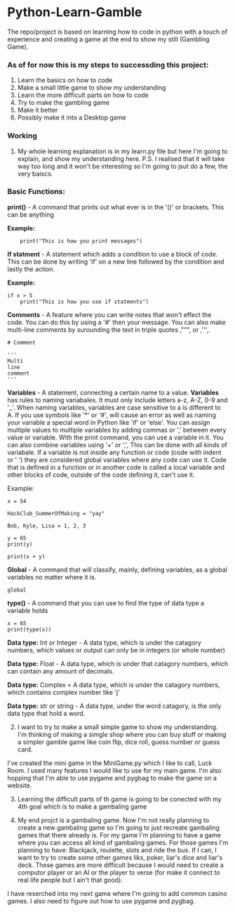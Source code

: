 # Python-Learn-Gamble
The repo/project is based on learning how to code in python with a touch of experience and creating a game at the end to show my still (Gambling Game).

### As of for now this is my steps to successding this project:

1. Learn the basics on how to code
2. Make a small little game to show my understanding
3. Learn the more difficult parts on how to code
4. Try to make the gambling game
5. Make it better
6. Possibly make it into a Desktop game

### Working
1) My whole learning explanation is in my learn.py file but here I'm going to explain, and show my understanding here. P.S. I realised that it will take way too long and it won't be interesting so I'm going to jsut do a few, the very baiscs.
### Basic Functions:
**print()** - A command that prints out what ever is in the '()' or brackets. This can be anything

**Example:**

        print("This is how you print messages")

**If statment** - A statement which adds a condition to use a block of code. This can be done by writing 'if' on a new line followed by the condition and lastly the action.

**Example:** 

    if x > 5 
        print("This is how you use if statments")

**Comments** - A feature where you can write notes that won't effect the code. You can do this by using a '#' then your message. You can also make multi-line comments by surounding the text in triple quotes ,""", or ,''',. 

    # Comment

    '''
    Multi
    line
    comment
    '''

**Variables** - A statement, connecting a certain name to a value. **Variables** has rules to naming variabales. It must only include letters a-z, A-Z, 0-9 and '_'. When naming variables, variables are case sensitive to a is different to A. If you use symbols like '*' or '#', will cause an error as well as naming your variable a special word in Python like 'if' or 'else'. You can assign multiple values to multiple variables by adding commas or ',' between every value or variable. With the print command, you can use a variable in it. You can also combine variables using '+' or ',', This can be done with all kinds of variabale. If a variable is not inside any function or code (code with indent or '   ') they are considered global variables where any code can use it. Code that is defined in a function or in another code is called a local variable and other blocks of code, outside of the code defining it, can't use it.

Example:

    x = 54

    HackClub_SummerOfMaking = "yay"

    Bob, Kyle, Lisa = 1, 2, 3

    y = 65
    print(y)

    print(x + y)


**Global** - A command that will classify, mainly, defining variables, as a global variables no matter where it is.

    global

**type()** - A command that you can use to find the type of data type a variable holds

    x = 65
    print(type(x))

**Data type:** Int or Integer - A data type, which is under the catagory numbers, which values or output can only be in integers (or whole number)

**Data type:** Float - A data type, which is under that catagory numbers, which can contain any amount of decimals.

**Data type:** Complex = A data type, which is under the catagory numbers, which contains complex number like 'j'

**Data type:** str or string - A data type, under the word catagory, is the only data type that hold a word.

2) I want to try to make a small simple game to show my understanding. I'm thinking of making a simgle shop where you can buy stuff or making a 
simpler gamble game like coin flip, dice roll, guess number or guess card.

I've created the mini game in the MiniGame.py which I like to call, Luck Room. I used many features I would like to use for my main game. I'm also hopping that I'm able to use pygame and pygbag to make the game on a website.


3) Learning the difficult parts of th game is going to be conected with my 4th goal which is to make a gambaling game


4) My end projct is a gambaling game. Now I'm not really planning to create a new gambaling game so I'm going to just recreate gambaling games 
that there already is. For my game I'm planning to have a game where you can access all kind of gambaling games. For those games I'm planning 
to have: Blackjack, roulette, slots and ride the bus. If I can, I want to try to create some other games liks, poker, liar's dice and liar's 
deck. These games are more difficult because I would need to create a computor player or an AI or the player to verse (for make it connect to real life people but I ain't that good).

I have reserched into my next game where I'm going to add common casino games. I also need to figure out how to use pygame and pygbag.